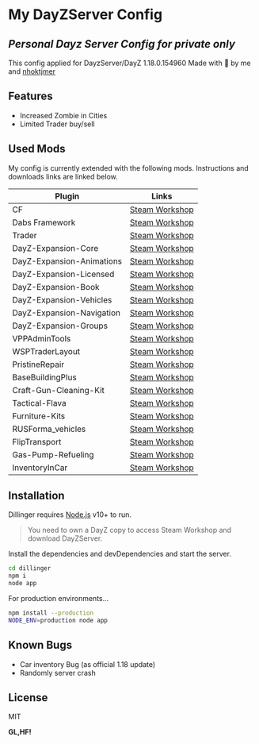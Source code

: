 # My DayZServer Config
## _Personal Dayz Server Config for private only_

This config applied for DayzServer/DayZ 1.18.0.154960
Made with 💖  by me and [nhoktjmer]

## Features

- Increased Zombie in Cities
- Limited Trader buy/sell

## Used Mods

My config is currently extended with the following mods.
Instructions and downloads links are linked below.

| Plugin | Links |
| ------ | ------ |
| CF | [Steam Workshop][PlDb] |
| Dabs Framework | [Steam Workshop][PlGh] |
| Trader | [Steam Workshop][PlGd] |
| DayZ-Expansion-Core | [Steam Workshop][PlOd] |
| DayZ-Expansion-Animations | [Steam Workshop][PlMe] |
| DayZ-Expansion-Licensed | [Steam Workshop][PlGa] |
| DayZ-Expansion-Book | [Steam Workshop][PlGa] |
| DayZ-Expansion-Vehicles | [Steam Workshop][PlGa] |
| DayZ-Expansion-Navigation | [Steam Workshop][PlGa] |
| DayZ-Expansion-Groups | [Steam Workshop][PlGa] |
| VPPAdminTools | [Steam Workshop][PlGa] |
| WSPTraderLayout | [Steam Workshop][PlGa] |
| PristineRepair | [Steam Workshop][PlGa] |
| BaseBuildingPlus | [Steam Workshop][PlGa] |
| Craft-Gun-Cleaning-Kit | [Steam Workshop][PlGa] |
| Tactical-Flava | [Steam Workshop][PlGa] |
| Furniture-Kits | [Steam Workshop][PlGa] |
| RUSForma_vehicles | [Steam Workshop][PlGa] |
| FlipTransport | [Steam Workshop][PlGa] |
| Gas-Pump-Refueling | [Steam Workshop][PlGa] |
| InventoryInCar | [Steam Workshop][PlGa] |

## Installation

Dillinger requires [Node.js](https://nodejs.org/) v10+ to run.
> You need to own a DayZ copy to access 
> Steam Workshop and download DayZServer.

Install the dependencies and devDependencies and start the server.

```sh
cd dillinger
npm i
node app
```

For production environments...

```sh
npm install --production
NODE_ENV=production node app
```

## Known Bugs
- Car inventory Bug (as official 1.18 update)
- Randomly server crash


## License

MIT

**GL,HF!**

[//]: # (These are reference links used in the body of this note and get stripped out when the markdown processor does its job. There is no need to format nicely because it shouldn't be seen. Thanks SO - http://stackoverflow.com/questions/4823468/store-comments-in-markdown-syntax)

   [dill]: <https://github.com/joemccann/dillinger>
   [git-repo-url]: <https://github.com/joemccann/dillinger.git>
   [nhoktjmer]: <https://github.com/TrungNguyen140526>
   [df1]: <http://daringfireball.net/projects/markdown/>
   [markdown-it]: <https://github.com/markdown-it/markdown-it>
   [Ace Editor]: <http://ace.ajax.org>
   [node.js]: <http://nodejs.org>
   [Twitter Bootstrap]: <http://twitter.github.com/bootstrap/>
   [jQuery]: <http://jquery.com>
   [@tjholowaychuk]: <http://twitter.com/tjholowaychuk>
   [express]: <http://expressjs.com>
   [AngularJS]: <http://angularjs.org>
   [Gulp]: <http://gulpjs.com>

   [PlDb]: <https://github.com/joemccann/dillinger/tree/master/plugins/dropbox/README.md>
   [PlGh]: <https://github.com/joemccann/dillinger/tree/master/plugins/github/README.md>
   [PlGd]: <https://github.com/joemccann/dillinger/tree/master/plugins/googledrive/README.md>
   [PlOd]: <https://github.com/joemccann/dillinger/tree/master/plugins/onedrive/README.md>
   [PlMe]: <https://github.com/joemccann/dillinger/tree/master/plugins/medium/README.md>
   [PlGa]: <https://github.com/RahulHP/dillinger/blob/master/plugins/googleanalytics/README.md>
